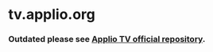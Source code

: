 # tv.applio.org
### Outdated please see [Applio TV official repository](https://github.com/IAHispano/Applio-Website/tree/main/apps/tv.applio.org).
